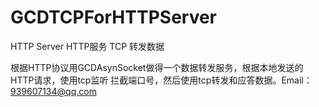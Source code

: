 # GCDTCPForHTTPServer
HTTP Server HTTP服务 TCP 转发数据

根据HTTP协议用GCDAsynSocket做得一个数据转发服务，根据本地发送的HTTP请求，使用tcp监听
拦截端口号，然后使用tcp转发和应答数据。Email：939607134@qq.com
